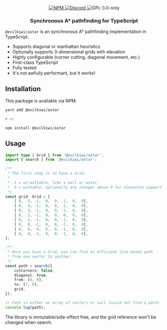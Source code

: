 <div align="center">
    <a href="https://www.npmjs.com/package/@evilkiwi/astar" target="_blank">
        <img src="https://img.shields.io/npm/v/@evilkiwi/astar?style=flat-square" alt="NPM" />
    </a>
    <a href="https://discord.gg/3S6AKZ2GR9" target="_blank">
        <img src="https://img.shields.io/discord/1000565079789535324?color=7289DA&label=discord&logo=discord&logoColor=FFFFFF&style=flat-square" alt="Discord" />
    </a>
    <img src="https://img.shields.io/npm/l/@evilkiwi/astar?style=flat-square" alt="GPL-3.0-only" />
    <h3>Synchronous A* pathfinding for TypeScript</h3>
</div>

`@evilkiwi/astar` is an synchronous A* pathfinding implementation in TypeScript.

- Supports diagonal or manhattan heuristics
- Optionally supports 3-dimensional grids with elevation
- Highly configurable (corner cutting, diagonal movement, etc.)
- First-class TypeScript
- Fully tested
- It's not awfully performant, but it works!

## Installation

This package is available via NPM:

```bash
yarn add @evilkiwi/astar

# or

npm install @evilkiwi/astar
```

## Usage

```typescript
import type { Grid } from '@evilkiwi/astar';
import { search } from '@evilkiwi/astar';

/**
 * The first step is to have a Grid.
 *
 * -1 = un-walkable, like a wall or water.
 *  0 = walkable, optionally any integer above 0 for elevation support
 */
const grid: Grid = [
    [ 0,  5, -1,  0,  0, -1,  0,  0],
    [ 0,  4, -1,  0,  0, -1,  0,  0],
    [ 0,  3, -1,  0,  0, -1,  0,  0],
    [ 0,  2, -1,  0,  0,  0,  0,  0],
    [ 0,  1, -1,  0,  0, -1,  0,  0],
    [ 0,  0, -1,  0,  0, -1,  0,  0],
    [ 0,  0,  0,  0,  0, -1,  0,  0],
    [ 0,  0, -1,  0,  0, -1,  0,  0],
];

/**
 * Once you have a Grid, you can find an efficient tile-based path
 * from one vector to another.
 */
const path = search({
    cutCorners: false,
    diagonal: true,
    from: [0, 0],
    to: [7, 6],
    grid,
});

// Path is either an array of vectors or null (could not find a path)
console.log(path);
```

The library is immutable/side-effect free, and the grid reference won't be changed when search.
